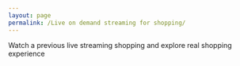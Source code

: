 ```yaml
---
layout: page
permalink: /Live on demand streaming for shopping/
---
```

Watch a previous live streaming shopping and explore real shopping experience 
